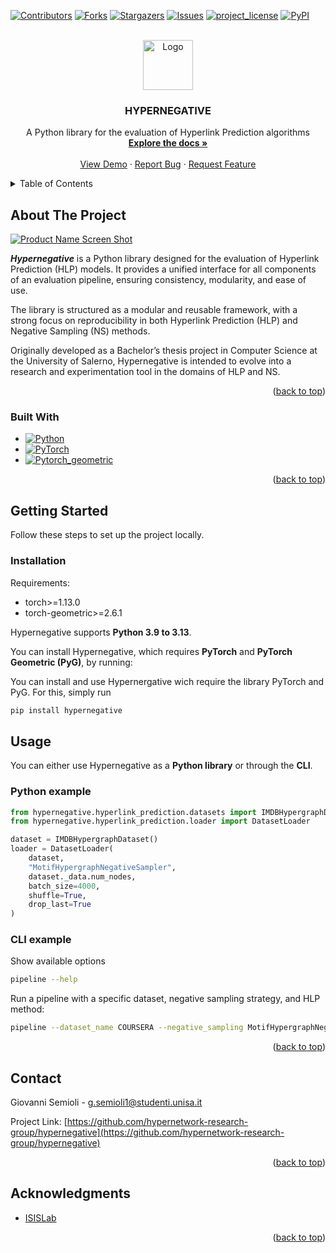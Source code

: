 <a id="readme-top"></a>

[![Contributors][contributors-shield]][contributors-url]
[![Forks][forks-shield]][forks-url]
[![Stargazers][stars-shield]][stars-url]
[![Issues][issues-shield]][issues-url]
[![project_license][license-shield]][license-url]
[![PyPI][pypi-shield]][pypi-url]

<!-- PROJECT LOGO -->
<br />
<div align="center">
  <a href="https://github.com/hypernetwork-research-group/hypernegative">
    <img src="https://github.com/hypernetwork-research-group/hypernegative/raw/main/assets/images/logo.png" alt="Logo" width="80" height="80">
  </a>

<h3 align="center">HYPERNEGATIVE</h3>

  <p align="center">
    A Python library for the evaluation of Hyperlink Prediction algorithms
    <br />
    <a href="https://github.com/hypernetwork-research-group/hypernegative"><strong>Explore the docs »</strong></a>
    <br />
    <br />
    <a href="https://github.com/hypernetwork-research-group/hypernegative">View Demo</a>
    &middot;
    <a href="https://github.com/hypernetwork-research-group/hypernegative/issues/new?labels=bug&template=bug-report---.md">Report Bug</a>
    &middot;
    <a href="https://github.com/hypernetwork-research-group/hypernegative/issues/new?labels=enhancement&template=feature-request---.md">Request Feature</a>
  </p>
</div>



<!-- TABLE OF CONTENTS -->
<details>
  <summary>Table of Contents</summary>
  <ol>
    <li>
      <a href="#about-the-project">About The Project</a>
      <ul>
        <li><a href="#built-with">Built With</a></li>
      </ul>
    </li>
    <li>
      <a href="#getting-started">Getting Started</a>
      <ul>
        <li><a href="#installation">Installation</a></li>
      </ul>
    </li>
    <li><a href="#usage">Usage</a></li>
    <li><a href="#contact">Contact</a></li>
    <li><a href="#acknowledgments">Acknowledgments</a></li>
  </ol>
</details>



<!-- ABOUT THE PROJECT -->
## About The Project

[![Product Name Screen Shot][product-screenshot]](https://www.isislab.it/)

***Hypernegative*** is a Python library designed for the evaluation of Hyperlink Prediction (HLP) models.
It provides a unified interface for all components of an evaluation pipeline, ensuring consistency, modularity, and ease of use.

The library is structured as a modular and reusable framework, with a strong focus on reproducibility in both Hyperlink Prediction (HLP) and Negative Sampling (NS) methods.

Originally developed as a Bachelor’s thesis project in Computer Science at the University of Salerno, Hypernegative is intended to evolve into a research and experimentation tool in the domains of HLP and NS.

<p align="right">(<a href="#readme-top">back to top</a>)</p>



### Built With

* [![Python][Python.js]][Python-url]
* [![PyTorch][Pytorch.js]][Pytorch-url]
* [![Pytorch_geometric][PT_geom.js]][PT_geom-url]

<p align="right">(<a href="#readme-top">back to top</a>)</p>

<!-- GETTING STARTED -->
## Getting Started
Follow these steps to set up the project locally.  

### Installation  

Requirements:

- torch>=1.13.0
- torch-geometric>=2.6.1

Hypernegative supports **Python 3.9 to 3.13**.  

You can install Hypernegative, which requires **PyTorch** and **PyTorch Geometric (PyG)**, by running:  

You can install and use Hypernergative wich require the library PyTorch and PyG. For this, simply run
   ```sh
   pip install hypernegative
   ```

<!-- USAGE EXAMPLES -->
## Usage
You can either use Hypernegative as a **Python library** or through the **CLI**.  

### Python example  

```python
from hypernegative.hyperlink_prediction.datasets import IMDBHypergraphDataset
from hypernegative.hyperlink_prediction.loader import DatasetLoader

dataset = IMDBHypergraphDataset()
loader = DatasetLoader(
    dataset,
    "MotifHypergraphNegativeSampler", 
    dataset._data.num_nodes,
    batch_size=4000, 
    shuffle=True, 
    drop_last=True
)
```
### CLI example

Show available options
```sh
pipeline --help
```
Run a pipeline with a specific dataset, negative sampling strategy, and HLP method:
```sh
pipeline --dataset_name COURSERA --negative_sampling MotifHypergraphNegativeSampler --hlp_method CommonNeighbors
```
<p align="right">(<a href="#readme-top">back to top</a>)</p>

<!-- CONTACT -->
## Contact

Giovanni Semioli - g.semioli1@studenti.unisa.it

Project Link: [https://github.com/hypernetwork-research-group/hypernegative](https://github.com/hypernetwork-research-group/hypernegative)

<p align="right">(<a href="#readme-top">back to top</a>)</p>



<!-- ACKNOWLEDGMENTS -->
## Acknowledgments

* [ISISLab](https://www.isislab.it/)

<p align="right">(<a href="#readme-top">back to top</a>)</p>



<!-- MARKDOWN LINKS & IMAGES -->
<!-- https://www.markdownguide.org/basic-syntax/#reference-style-links -->
[contributors-shield]: https://img.shields.io/github/contributors/hypernetwork-research-group/hypernegative.svg?style=for-the-badge
[contributors-url]: https://github.com/hypernetwork-research-group/hypernegative/graphs/contributors
[forks-shield]: https://img.shields.io/github/forks/hypernetwork-research-group/hypernegative.svg?style=for-the-badge
[forks-url]: https://github.com/hypernetwork-research-group/hypernegative/network/members
[stars-shield]: https://img.shields.io/github/stars/hypernetwork-research-group/hypernegative.svg?style=for-the-badge
[stars-url]: https://github.com/github_username/repo_name/stargazers
[issues-shield]: https://img.shields.io/github/issues/hypernetwork-research-group/hypernegative.svg?style=for-the-badge
[issues-url]: https://github.com/hypernetwork-research-group/hypernegative/issues
[license-shield]: https://img.shields.io/github/license/hypernetwork-research-group/hypernegative.svg?style=for-the-badge
[license-url]: https://github.com/hypernetwork-research-group/hypernegative/blob/master/LICENSE.txt
[product-screenshot]: https://github.com/hypernetwork-research-group/hypernegative/raw/main/assets/images/logo_isis.png 
[Python.js]: https://img.shields.io/badge/python-3776AB?style=for-the-badge&logo=python&logoColor=FFD43B
[Python-url]: https://www.python.org/
[Pytorch.js]: https://img.shields.io/badge/pytorch-EE4C2C?style=for-the-badge&logo=pytorch&logoColor=FFFFFF
[Pytorch-url]: https://pytorch.org/
[PT_geom.js]: https://img.shields.io/badge/PyG-502DA7?style=for-the-badge&logo=https%3A%2F%2Fsimpleicons.org%2F%3Fmodal%3Dicon%26q%3Dpyg&logoColor=FFFFFF
[PT_geom-url]: https://pytorch-geometric.readthedocs.io/en/latest/
[pypi-shield]: https://img.shields.io/pypi/v/hypernegative?style=for-the-badge
[pypi-url]: https://pypi.org/project/hypernegative/